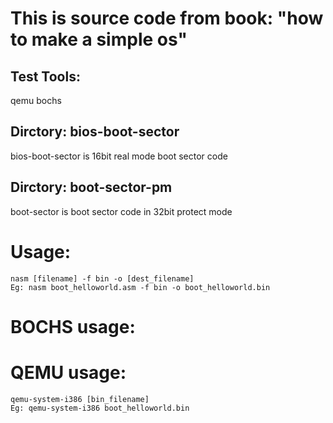 #  This is source code from book: "how to make a simple os"

## Test Tools:
   qemu
   bochs

## Dirctory: bios-boot-sector
  bios-boot-sector is 16bit real mode boot sector code

## Dirctory: boot-sector-pm
  boot-sector is boot sector code in 32bit protect mode

#  Usage:
    nasm [filename] -f bin -o [dest_filename]
    Eg: nasm boot_helloworld.asm -f bin -o boot_helloworld.bin


#  BOCHS usage:


#  QEMU usage:
    qemu-system-i386 [bin_filename]
    Eg: qemu-system-i386 boot_helloworld.bin


